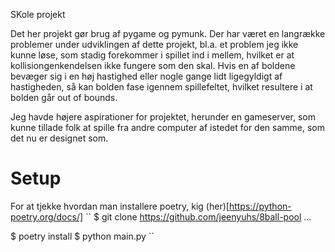 SKole projekt

Det her projekt gør brug af pygame og pymunk. Der har været en langrække problemer under udviklingen af dette projekt, bl.a. et problem jeg ikke kunne løse, som stadig forekommer i spillet ind i mellem, hvilket er at kollisiongenkendelsen ikke fungere som den skal. Hvis en af boldene bevæger sig i en høj hastighed eller nogle gange lidt ligegyldigt af hastigheden, så kan bolden fase igennem spillefeltet, hvilket resultere i at bolden går out of bounds. 

Jeg havde højere aspirationer for projektet, herunder en gameserver, som kunne tillade folk at spille fra andre computer af istedet for den samme, som det nu er designet som. 

# Setup
For at tjekke hvordan man installere poetry, kig (her)[https://python-poetry.org/docs/]
``
$ git clone https://github.com/jeenyuhs/8ball-pool
  ...

$ poetry install
$ python main.py
``
